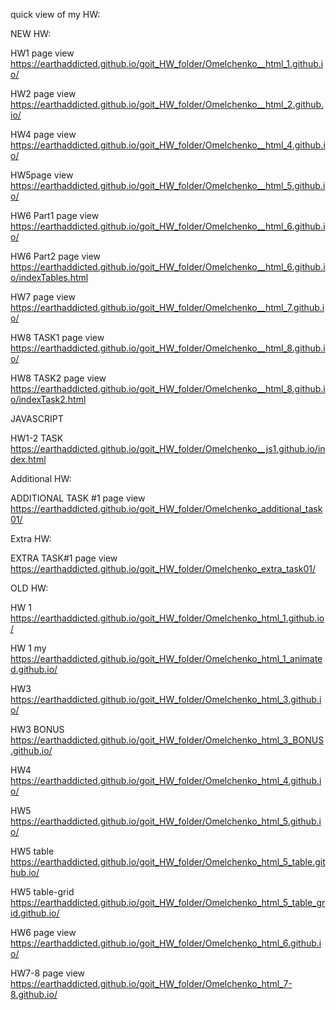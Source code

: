 quick view of my HW:

NEW HW:

HW1 page view https://earthaddicted.github.io/goit_HW_folder/Omelchenko__html_1.github.io/

HW2 page view https://earthaddicted.github.io/goit_HW_folder/Omelchenko__html_2.github.io/

HW4 page view https://earthaddicted.github.io/goit_HW_folder/Omelchenko__html_4.github.io/

HW5page view https://earthaddicted.github.io/goit_HW_folder/Omelchenko__html_5.github.io/

HW6 Part1 page view https://earthaddicted.github.io/goit_HW_folder/Omelchenko__html_6.github.io/

HW6 Part2 page view https://earthaddicted.github.io/goit_HW_folder/Omelchenko__html_6.github.io/indexTables.html

HW7 page view https://earthaddicted.github.io/goit_HW_folder/Omelchenko__html_7.github.io/

HW8 TASK1 page view https://earthaddicted.github.io/goit_HW_folder/Omelchenko__html_8.github.io/

HW8 TASK2 page view https://earthaddicted.github.io/goit_HW_folder/Omelchenko__html_8.github.io/indexTask2.html


JAVASCRIPT

HW1-2 TASK https://earthaddicted.github.io/goit_HW_folder/Omelchenko__js1.github.io/index.html


Additional HW: 

ADDITIONAL TASK #1 page view https://earthaddicted.github.io/goit_HW_folder/Omelchenko_additional_task01/


Extra HW:

EXTRA TASK#1 page view https://earthaddicted.github.io/goit_HW_folder/Omelchenko_extra_task01/


OLD HW: 

HW 1 https://earthaddicted.github.io/goit_HW_folder/Omelchenko_html_1.github.io/

HW 1 my https://earthaddicted.github.io/goit_HW_folder/Omelchenko_html_1_animated.github.io/

HW3 https://earthaddicted.github.io/goit_HW_folder/Omelchenko_html_3.github.io/

HW3 BONUS https://earthaddicted.github.io/goit_HW_folder/Omelchenko_html_3_BONUS.github.io/

HW4 https://earthaddicted.github.io/goit_HW_folder/Omelchenko_html_4.github.io/

HW5 https://earthaddicted.github.io/goit_HW_folder/Omelchenko_html_5.github.io/

HW5 table https://earthaddicted.github.io/goit_HW_folder/Omelchenko_html_5_table.github.io/

HW5 table-grid https://earthaddicted.github.io/goit_HW_folder/Omelchenko_html_5_table_grid.github.io/

HW6 page view https://earthaddicted.github.io/goit_HW_folder/Omelchenko_html_6.github.io/

HW7-8 page view https://earthaddicted.github.io/goit_HW_folder/Omelchenko_html_7-8.github.io/
